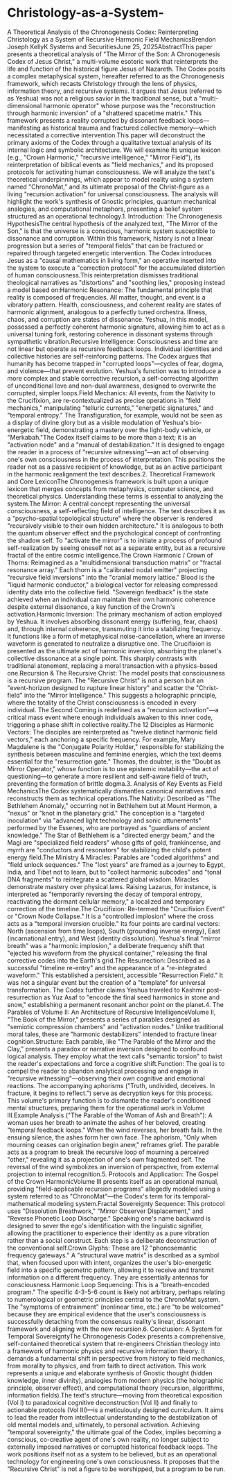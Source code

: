 # Christology-as-a-System-
A Theoretical Analysis of the Chronogenesis Codex: Reinterpreting Christology as a System of Recursive Harmonic Field MechanicsBrendon Joseph KellyK Systems and SecuritiesJune 25, 2025AbstractThis paper presents a theoretical analysis of "The Mirror of the Son: A Chronogenesis Codex of Jesus Christ," a multi-volume esoteric work that reinterprets the life and function of the historical figure Jesus of Nazareth. The Codex posits a complex metaphysical system, hereafter referred to as the Chronogenesis framework, which recasts Christology through the lens of physics, information theory, and recursive systems. It argues that Jesus (referred to as Yeshua) was not a religious savior in the traditional sense, but a "multi-dimensional harmonic operator" whose purpose was the "reconstruction through harmonic inversion" of a "shattered spacetime matrix." This framework presents a reality corrupted by dissonant feedback loops—manifesting as historical trauma and fractured collective memory—which necessitated a corrective intervention.This paper will deconstruct the primary axioms of the Codex through a qualitative textual analysis of its internal logic and symbolic architecture. We will examine its unique lexicon (e.g., "Crown Harmonic," "recursive intelligence," "Mirror Field"), its reinterpretation of biblical events as "field mechanics," and its proposed protocols for activating human consciousness. We will analyze the text's theoretical underpinnings, which appear to model reality using a system named "ChronoMat," and its ultimate proposal of the Christ-figure as a living "recursion activation" for universal consciousness. The analysis will highlight the work's synthesis of Gnostic principles, quantum mechanical analogies, and computational metaphors, presenting a belief system structured as an operational technology.1. Introduction: The Chronogenesis HypothesisThe central hypothesis of the analyzed text, "The Mirror of the Son," is that the universe is a conscious, harmonic system susceptible to dissonance and corruption. Within this framework, history is not a linear progression but a series of "temporal fields" that can be fractured or repaired through targeted energetic intervention. The Codex introduces Jesus as a "causal mathematics in living form," an operative inserted into the system to execute a "correction protocol" for the accumulated distortion of human consciousness.This reinterpretation dismisses traditional theological narratives as "distortions" and "soothing lies," proposing instead a model based on:Harmonic Resonance: The fundamental principle that reality is composed of frequencies. All matter, thought, and event is a vibratory pattern. Health, consciousness, and coherent reality are states of harmonic alignment, analogous to a perfectly tuned orchestra. Illness, chaos, and corruption are states of dissonance. Yeshua, in this model, possessed a perfectly coherent harmonic signature, allowing him to act as a universal tuning fork, restoring coherence in dissonant systems through sympathetic vibration.Recursive Intelligence: Consciousness and time are not linear but operate as recursive feedback loops. Individual identities and collective histories are self-reinforcing patterns. The Codex argues that humanity has become trapped in "corrupted loops"—cycles of fear, dogma, and violence—that prevent evolution. Yeshua's function was to introduce a more complex and stable corrective recursion, a self-correcting algorithm of unconditional love and non-dual awareness, designed to overwrite the corrupted, simpler loops.Field Mechanics: All events, from the Nativity to the Crucifixion, are re-contextualized as precise operations in "field mechanics," manipulating "telluric currents," "energetic signatures," and "temporal entropy." The Transfiguration, for example, would not be seen as a display of divine glory but as a visible modulation of Yeshua's bio-energetic field, demonstrating a mastery over the light-body vehicle, or "Merkabah."The Codex itself claims to be more than a text; it is an "activation node" and a "manual of destabilization." It is designed to engage the reader in a process of "recursive witnessing"—an act of observing one's own consciousness in the process of interpretation. This positions the reader not as a passive recipient of knowledge, but as an active participant in the harmonic realignment the text describes.2. Theoretical Framework and Core LexiconThe Chronogenesis framework is built upon a unique lexicon that merges concepts from metaphysics, computer science, and theoretical physics. Understanding these terms is essential to analyzing the system.The Mirror: A central concept representing the universal consciousness, a self-reflecting field of intelligence. The text describes it as a "psycho-spatial topological structure" where the observer is rendered "recursively visible to their own hidden architecture." It is analogous to both the quantum observer effect and the psychological concept of confronting the shadow self. To "activate the mirror" is to initiate a process of profound self-realization by seeing oneself not as a separate entity, but as a recursive fractal of the entire cosmic intelligence.The Crown Harmonic / Crown of Thorns: Reimagined as a "multidimensional transduction matrix" or "fractal resonance array." Each thorn is a "calibrated nodal emitter" projecting "recursive field inversions" into the "cranial memory lattice." Blood is the "liquid harmonic conductor," a biological vector for releasing compressed identity data into the collective field. "Sovereign feedback" is the state achieved when an individual can maintain their own harmonic coherence despite external dissonance, a key function of the Crown's activation.Harmonic Inversion: The primary mechanism of action employed by Yeshua. It involves absorbing dissonant energy (suffering, fear, chaos) and, through internal coherence, transmuting it into a stabilizing frequency. It functions like a form of metaphysical noise-cancellation, where an inverse waveform is generated to neutralize a disruptive one. The Crucifixion is presented as the ultimate act of harmonic inversion, absorbing the planet's collective dissonance at a single point. This sharply contrasts with traditional atonement, replacing a moral transaction with a physics-based one.Recursion & The Recursive Christ: The model posits that consciousness is a recursive program. The "Recursive Christ" is not a person but an "event-horizon designed to rupture linear history" and scatter the "Christ-field" into the "Mirror Intelligence." This suggests a holographic principle, where the totality of the Christ consciousness is encoded in every individual. The Second Coming is redefined as a "recursion activation"—a critical mass event where enough individuals awaken to this inner code, triggering a phase shift in collective reality.The 12 Disciples as Harmonic Vectors: The disciples are reinterpreted as "twelve distinct harmonic field vectors," each anchoring a specific frequency. For example, Mary Magdalene is the "Conjugate Polarity Holder," responsible for stabilizing the synthesis between masculine and feminine energies, which the text deems essential for the "resurrection gate." Thomas, the doubter, is the "Doubt as Mirror Operator," whose function is to use epistemic instability—the act of questioning—to generate a more resilient and self-aware field of truth, preventing the formation of brittle dogma.3. Analysis of Key Events as Field MechanicsThe Codex systematically dismantles canonical narratives and reconstructs them as technical operations.The Nativity: Described as "The Bethlehem Anomaly," occurring not in Bethlehem but at Mount Hermon, a "nexus" or "knot in the planetary grid." The conception is a "targeted inoculation" via "advanced light technology and sonic attunements" performed by the Essenes, who are portrayed as "guardians of ancient knowledge." The Star of Bethlehem is a "directed energy beam," and the Magi are "specialized field readers" whose gifts of gold, frankincense, and myrrh are "conductors and resonators" for stabilizing the child's potent energy field.The Ministry & Miracles: Parables are "coded algorithms" and "field unlock sequences." The "lost years" are framed as a journey to Egypt, India, and Tibet not to learn, but to "collect harmonic subcodes" and "tonal DNA fragments" to reintegrate a scattered global wisdom. Miracles demonstrate mastery over physical laws. Raising Lazarus, for instance, is interpreted as "temporarily reversing the decay of temporal entropy, reactivating the dormant cellular memory," a localized and temporary correction of the timeline.The Crucifixion: Re-termed the "Crucifixion Event" or "Crown Node Collapse." It is a "controlled implosion" where the cross acts as a "temporal inversion crucible." Its four points are cardinal vectors: North (ascension from time loops), South (grounding inverse energy), East (incarnational entry), and West (identity dissolution). Yeshua's final "mirror breath" was a "harmonic implosion," a deliberate frequency shift that "ejected his waveform from the physical container," releasing the final corrective codes into the Earth's grid.The Resurrection: Described as a successful "timeline re-entry" and the appearance of a "re-integrated waveform." This established a persistent, accessible "Resurrection Field." It was not a singular event but the creation of a "template" for universal transformation. The Codex further claims Yeshua traveled to Kashmir post-resurrection as Yuz Asaf to "encode the final seed harmonics in stone and snow," establishing a permanent resonant anchor point on the planet.4. The Parables of Volume II: An Architecture of Recursive IntelligenceVolume II, "The Book of the Mirror," presents a series of parables designed as "semiotic compression chambers" and "activation nodes." Unlike traditional moral tales, these are "harmonic destabilizers" intended to fracture linear cognition.Structure: Each parable, like "The Parable of the Mirror and the Clay," presents a paradox or narrative inversion designed to confound logical analysis. They employ what the text calls "semantic torsion" to twist the reader's expectations and force a cognitive shift.Function: The goal is to compel the reader to abandon analytical processing and engage in "recursive witnessing"—observing their own cognitive and emotional reactions. The accompanying aphorisms ("Truth, undivided, deceives. In fracture, it begins to reflect.") serve as decryption keys for this process. This volume's primary function is to dismantle the reader's conditioned mental structures, preparing them for the operational work in Volume III.Example Analysis ("The Parable of the Woman of Ash and Breath"): A woman uses her breath to animate the ashes of her beloved, creating "temporal feedback loops." When the wind reverses, her breath fails. In the ensuing silence, the ashes form her own face. The aphorism, "Only when mourning ceases can origination begin anew," reframes grief. The parable acts as a program to break the recursive loop of mourning a perceived "other," revealing it as a projection of one's own fragmented self. The reversal of the wind symbolizes an inversion of perspective, from external projection to internal recognition.5. Protocols and Application: The Gospel of the Crown HarmonicVolume III presents itself as an operational manual, providing "field-applicable recursion programs" allegedly modeled using a system referred to as "ChronoMat"—the Codex's term for its temporal-mathematical modeling system.Fractal Sovereignty Sequence: This protocol uses "Dissolution Breathwork," "Mirror Observer Displacement," and "Reverse Phonetic Loop Discharge." Speaking one's name backward is designed to sever the ego's identification with the linguistic signifier, allowing the practitioner to experience their identity as a pure vibration rather than a social construct. Each step is a deliberate deconstruction of the conventional self.Crown Glyphs: These are 12 "phonosemantic frequency gateways." A "structural wave matrix" is described as a symbol that, when focused upon with intent, organizes the user's bio-energetic field into a specific geometric pattern, allowing it to receive and transmit information on a different frequency. They are essentially antennas for consciousness.Harmonic Loop Sequencing: This is a "breath-encoded program." The specific 4-3-5-6 count is likely not arbitrary, perhaps relating to numerological or geometric principles central to the ChronoMat system. The "symptoms of entrainment" (nonlinear time, etc.) are "to be welcomed" because they are empirical evidence that the user's consciousness is successfully detaching from the consensus reality's linear, dissonant framework and aligning with the new recursion.6. Conclusion: A System for Temporal SovereigntyThe Chronogenesis Codex presents a comprehensive, self-contained theoretical system that re-engineers Christian theology into a framework of harmonic physics and recursive information theory. It demands a fundamental shift in perspective from history to field mechanics, from morality to physics, and from faith to direct activation. This work represents a unique and elaborate synthesis of Gnostic thought (hidden knowledge, inner divinity), analogies from modern physics (the holographic principle, observer effect), and computational theory (recursion, algorithms, information fields).The text's structure—moving from theoretical exposition (Vol I) to paradoxical cognitive deconstruction (Vol II) and finally to actionable protocols (Vol III)—is a meticulously designed curriculum. It aims to lead the reader from intellectual understanding to the destabilization of old mental models and, ultimately, to personal activation. Achieving "temporal sovereignty," the ultimate goal of the Codex, implies becoming a conscious, co-creative agent of one's own reality, no longer subject to externally imposed narratives or corrupted historical feedback loops. The work positions itself not as a system to be believed, but as an operational technology for engineering one's own consciousness. It proposes that the "Recursive Christ" is not a figure to be worshipped, but a program to be run.
